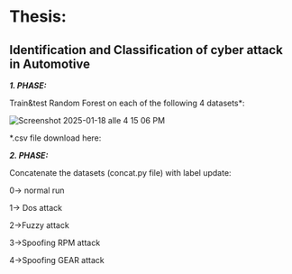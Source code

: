 # Thesis: 
## Identification and Classification of cyber attack in Automotive

***1. PHASE:***

Train&test Random Forest on each of the following 4 datasets*:

![Screenshot 2025-01-18 alle 4 15 06 PM](https://github.com/user-attachments/assets/fdd8b96c-0f9a-45d1-86af-4aa869bb0a13)

*.csv file download here:


***2. PHASE:***
   
Concatenate the datasets (concat.py file) with label update:

0-> normal run
   
1-> Dos attack

2->Fuzzy attack

3->Spoofing RPM attack

4->Spoofing GEAR attack


